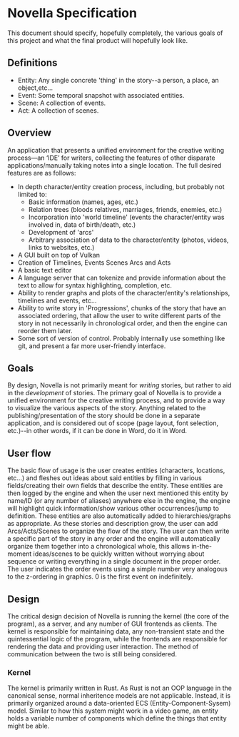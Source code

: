 # Novella Specification
This document should specify, hopefully completely, the various goals of this project and what the final product will hopefully look like.

## Definitions
- Entity: Any single concrete 'thing' in the story--a person, a place, an object,etc...
- Event: Some temporal snapshot with associated entities.
- Scene: A collection of events.
- Act: A collection of scenes.
## Overview
An application that presents a unified environment for the creative writing process—an ‘IDE’ for writers, collecting the features of other disparate applications/manually taking notes into a single location. The full desired features are as follows:

- In depth character/entity creation process, including, but probably not limited to:
    - Basic information (names, ages, etc.)
    - Relation trees (bloods relatives, marriages, friends, enemies, etc.)
    - Incorporation into 'world timeline' (events the character/entity was involved in, data of birth/death, etc.)
    - Development of 'arcs'
    - Arbitrary association of data to the character/entity (photos, videos, links to websites, etc.)
- A GUI built on top of Vulkan
- Creation of Timelines, Events Scenes Arcs and Acts
- A basic text editor
- A language server that can tokenize and provide information about the text to allow for syntax highlighting, completion, etc.
- Ability to render graphs and plots of the character/entity's relationships, timelines and events, etc...
- Ability to write story in 'Progressions', chunks of the story that have an associated ordering, that allow the user to write different parts of the story in not necessarily in chronological order, and then the engine can reorder them later.
- Some sort of version of control. Probably internally use something like git, and present a far more user-friendly interface.

## Goals
By design, Novella is not primarily meant for *writing* stories, but rather to aid in the *development* of stories. The primary goal of Novella is to provide a unified environment for the creative writing process, and to provide a way to visualize the various aspects of the story. Anything related to the publishing/presentation of the story should be done in a separate application, and is considered out of scope (page layout, font selection, etc.)--in other words, if it can be done in Word, do it in Word.
## User flow
The basic flow of usage is the user creates entities (characters, locations, etc…) and fleshes out ideas about said entities by filling in various fields/creating their own fields that describe the entity. These entities are then logged by the engine and when the user next mentioned this entity by name/ID (or any number of aliases) anywhere else in the engine, the engine will highlight quick information/show various other occurrences/jump to definition. These entities are also automatically added to hierarchies/graphs as appropriate. As these stories and description grow, the user can add Arcs/Acts/Scenes to organize the flow of the story. The user can then write a specific part of the story in any order and the engine will automatically organize them together into a chronological whole, this allows in-the-moment ideas/scenes to be quickly written without worrying about sequence or writing everything in a single document in the proper order. The user indicates the order events using  a simple number very analogous to the z-ordering in graphics. 0 is the first event on indefinitely.



## Design
The critical design decision of Novella is running the kernel (the core of the program), as a server, and any number of GUI frontends as clients. The kernel is responsible for maintaining data, any non-transient state and the quintessential logic of the program, while the frontends are responsible for rendering the data and providing user interaction. The method of communication between the two is still being considered.
### Kernel
The kernel is primarily written in Rust. As Rust is not an OOP language in the canonical sense, normal inheritence models are not applicable. Instead, it is primarily organized around a data-oriented ECS (Entity-Component-Sysem) model. Similar to how this system might work in a video game, an entity holds a variable number of components which define the things that entity might be able. 
